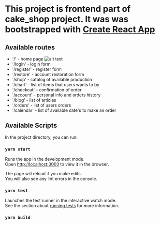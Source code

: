 # This project is frontend part of cake_shop project. It was was bootstrapped with [Create React App](https://github.com/facebook/create-react-app)

## Available routes

- '/' - home page
  ![alt text](https://github.com/alexshtilman/cake_shop_frontend_react_rest/blob/master/screenshots/loginpage.png?raw=true)
- '/login' - login form
- '/register' - register form
- '/restore' - account restoration form
- '/shop' - catalog of available production
- '/chart' - list of items that users wants to by
- '/checkout' - confirmation of order
- '/account' - personal info and orders history
- '/blog' - list of articles
- '/orders' - list of users orders
- '/calendar' - list of available date's to make an order

## Available Scripts

In the project directory, you can run:

### `yarn start`

Runs the app in the development mode.<br />
Open [http://localhost:3000](http://localhost:3000) to view it in the browser.

The page will reload if you make edits.<br />
You will also see any lint errors in the console.

### `yarn test`

Launches the test runner in the interactive watch mode.<br />
See the section about [running tests](https://facebook.github.io/create-react-app/docs/running-tests) for more information.

### `yarn build`
